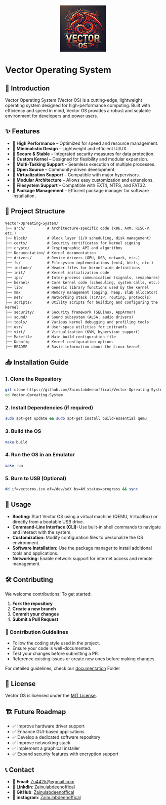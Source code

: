 <p align="center">
  <img src="https://raw.githubusercontent.com/Zainulabdeenoffical/Vector-Opreating-System/refs/heads/main/Public/Images/Logo/OS-Logo.webp" alt="OS Logo" width="150" height="150"/>
</p>

# Vector Operating System

## 🚀 Introduction
Vector Operating System (Vector OS) is a cutting-edge, lightweight operating system designed for high-performance computing. Built with efficiency and speed in mind, Vector OS provides a robust and scalable environment for developers and power users.

## ✨ Features
- 🔹 **High Performance** – Optimized for speed and resource management.
- 🔹 **Minimalistic Design** – Lightweight and efficient UI/UX.
- 🔹 **Secure & Stable** – Integrated security measures for data protection.
- 🔹 **Custom Kernel** – Designed for flexibility and modular expansion.
- 🔹 **Multi-Tasking Support** – Seamless execution of multiple processes.
- 🔹 **Open Source** – Community-driven development.
- 🔹 **Virtualization Support** – Compatible with major hypervisors.
- 🔹 **Modular Architecture** – Allows easy customization and extensions.
- 🔹 **Filesystem Support** – Compatible with EXT4, NTFS, and FAT32.
- 🔹 **Package Management** – Efficient package manager for software installation.

## 📂 Project Structure
```
Vector-Opreating-System/
│── arch/          # Architecture-specific code (x86, ARM, RISC-V, etc.)
│── block/         # Block layer (I/O scheduling, disk management)
│── certs/         # Security certificates for kernel signing
│── crypto/        # Cryptographic API and algorithms
│── Documentation/ # Kernel documentation
│── drivers/       # Device drivers (GPU, USB, network, etc.)
│── fs/            # Filesystem implementations (ext4, btrfs, etc.)
│── include/       # Header files for kernel-wide definitions
│── init/          # Kernel initialization code
│── ipc/           # Inter-process communication (signals, semaphores)
│── kernel/        # Core kernel code (scheduling, system calls, etc.)
│── lib/           # Generic library functions used by the kernel
│── mm/            # Memory management (paging, heap, slab allocator)
│── net/           # Networking stack (TCP/IP, routing, protocols)
│── scripts/       # Utility scripts for building and configuring the kernel
│── security/      # Security framework (SELinux, AppArmor)
│── sound/         # Sound subsystem (ALSA, audio drivers)
│── tools/         # Various kernel debugging and profiling tools
│── usr/           # User-space utilities for initramfs
│── virt/          # Virtualization (KVM, hypervisor support)
│── Makefile       # Main build configuration file
│── Kconfig        # Kernel configuration options
│── README         # Basic information about the Linux kernel
```
## 📥 Installation Guide
### 1. Clone the Repository
```sh
git clone https://github.com/Zainulabdeenoffical/Vector-Opreating-System.git
cd Vector-Opreating-System
```
### 2. Install Dependencies (if required)
```sh
sudo apt-get update && sudo apt-get install build-essential qemu
```
### 3. Build the OS
```sh
make build
```
### 4. Run the OS in an Emulator
```sh
make run
```
### 5. Burn to USB (Optional)
```sh
dd if=vectoros.iso of=/dev/sdX bs=4M status=progress && sync
```

## 📌 Usage
- **Booting:** Start Vector OS using a virtual machine (QEMU, VirtualBox) or directly from a bootable USB drive.
- **Command-Line Interface (CLI):** Use built-in shell commands to navigate and interact with the system.
- **Customization:** Modify configuration files to personalize the OS environment.
- **Software Installation:** Use the package manager to install additional tools and applications.
- **Networking:** Enable network support for internet access and remote management.

## 🛠 Contributing
We welcome contributions! To get started:
1. **Fork the repository**
2. **Create a new branch**
3. **Commit your changes**
4. **Submit a Pull Request**

### 📝 Contribution Guidelines
- Follow the coding style used in the project.
- Ensure your code is well-documented.
- Test your changes before submitting a PR.
- Reference existing issues or create new ones before making changes.

For detailed guidelines, check our [documentation](https://github.com/Zainulabdeenoffical/Vector-Opreating-System/tree/main/Documentation) Folder

## 📜 License
Vector OS is licensed under the [MIT License](LICENSE).

## 🏗 Future Roadmap
- ✅ Improve hardware driver support
- ✅ Enhance GUI-based applications
- ✅ Develop a dedicated software repository
- ✅ Improve networking stack
- ✅ Implement a graphical installer
- ✅ Expand security features with encryption support

## 📞 Contact  
- 📧 **Email**: Zu4425@egmail.com  
- 🔗 **Linkdin**: [Zainulabdeenoffical](https://www.linkedin.com/in/zain-ul-abdeen-130bab244/)
- 🔗 **GitHub**: [Zainulabdeenoffical](https://github.com/Zainulabdeenoffical)
- 🔗 **instagram**: [Zainulabdeenoffical](https://www.instagram.com/m.zainulabdeenoffical/)




